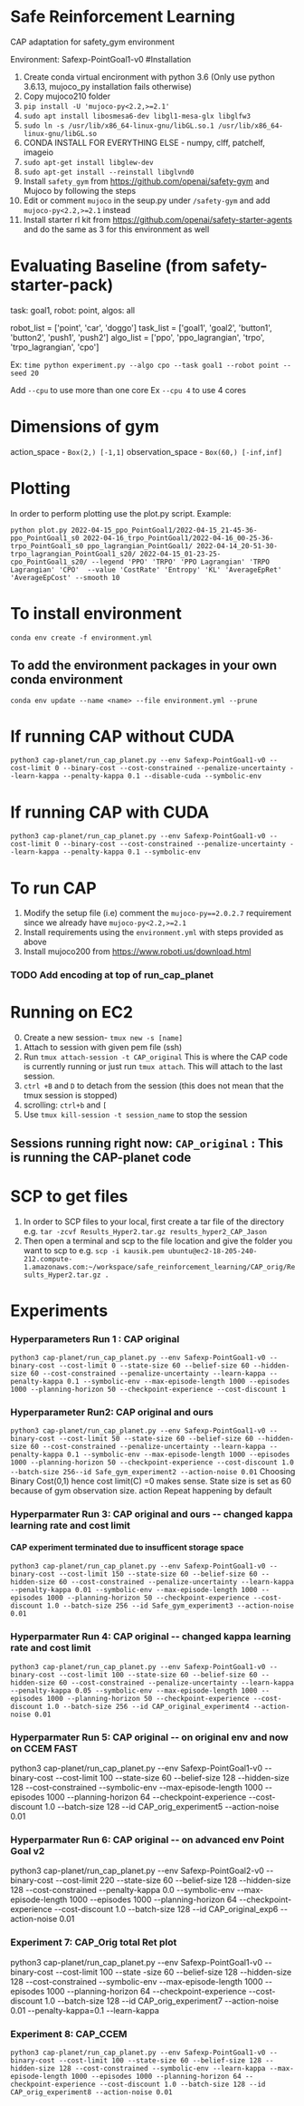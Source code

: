 # Safe Reinforcement Learning
CAP adaptation for safety_gym environment

Environment: Safexp-PointGoal1-v0
#Installation
1) Create conda virtual encironment with python 3.6 (Only use python 3.6.13, mujoco_py installation fails otherwise)
2) Copy mujoco210 folder
3) `pip install -U 'mujoco-py<2.2,>=2.1'`
4) `sudo apt install libosmesa6-dev libgl1-mesa-glx libglfw3`
5) `sudo ln -s /usr/lib/x86_64-linux-gnu/libGL.so.1 /usr/lib/x86_64-linux-gnu/libGL.so`
6) CONDA INSTALL FOR EVERYTHING ELSE - numpy, clff, patchelf, imageio
7) `sudo apt-get install libglew-dev`
8) `sudo apt-get install --reinstall libglvnd0`
9) Install `safety_gym` from https://github.com/openai/safety-gym and Mujoco by following the steps
10) Edit or comment `mujoco` in the seup.py under `/safety-gym` and add `mujoco-py<2.2,>=2.1` instead
11) Install starter rl kit from https://github.com/openai/safety-starter-agents and do the same as 3 for this environment as well



# Evaluating Baseline (from safety-starter-pack)
task: goal1, robot: point, algos: all

robot_list = ['point', 'car', 'doggo']
task_list = ['goal1', 'goal2', 'button1', 'button2', 'push1', 'push2']
algo_list = ['ppo', 'ppo_lagrangian', 'trpo', 'trpo_lagrangian', 'cpo']
    
Ex:
`time python experiment.py --algo cpo --task goal1 --robot point --seed 20`

 Add `--cpu` to use more than one core Ex `--cpu 4` to use 4 cores
 
 # Dimensions of gym
 action_space - `Box(2,) [-1,1]`
 observation_space - `Box(60,) [-inf,inf]`
 

# Plotting
In order to perform plotting use the plot.py script.
Example:
```
python plot.py 2022-04-15_ppo_PointGoal1/2022-04-15_21-45-36-ppo_PointGoal1_s0 2022-04-16_trpo_PointGoal1/2022-04-16_00-25-36-trpo_PointGoal1_s0 ppo_lagrangian_PointGoal1/ 2022-04-14_20-51-30-trpo_lagrangian_PointGoal1_s20/ 2022-04-15_01-23-25-cpo_PointGoal1_s20/ --legend 'PPO' 'TRPO' 'PPO Lagrangian' 'TRPO Lagrangian' 'CPO'  --value 'CostRate' 'Entropy' 'KL' 'AverageEpRet' 'AverageEpCost' --smooth 10 
```

# To install environment

`conda env create -f environment.yml`

## To add the environment packages in your own conda environment 

`conda env update --name <name> --file environment.yml --prune`

# If running CAP without CUDA
```
python3 cap-planet/run_cap_planet.py --env Safexp-PointGoal1-v0 --cost-limit 0 --binary-cost --cost-constrained --penalize-uncertainty --learn-kappa --penalty-kappa 0.1 --disable-cuda --symbolic-env
```
# If running CAP with CUDA
```
python3 cap-planet/run_cap_planet.py --env Safexp-PointGoal1-v0 --cost-limit 0 --binary-cost --cost-constrained --penalize-uncertainty --learn-kappa --penalty-kappa 0.1 --symbolic-env
```

# To run CAP
1) Modify the setup file (i.e) comment the `mujoco-py==2.0.2.7` requirement since we already have `mujoco-py<2.2,>=2.1`
2) Install requirements using the `environment.yml` with steps provided as above
3) Install mujoco200 from https://www.roboti.us/download.html
### TODO Add encoding at top of run_cap_planet

# Running on EC2
0) Create a new session- `tmux new -s [name]`
1) Attach to session with given pem file (ssh) 
2) Run `tmux attach-session -t CAP_original` This is where the CAP code is currently running or just run `tmux attach`. This will attach to the last session.
3) `ctrl +B` and `D` to detach from the session (this does not mean that the tmux session is stopped)
4) scrolling: `ctrl+b` and `[`
5) Use `tmux kill-session -t session_name` to stop the session
 ## Sessions running right now: `CAP_original` : This is running the CAP-planet code

# SCP to get files
1) In order to SCP files to your local, first create a tar file of the directory e.g. `tar -zcvf Results_Hyper2.tar.gz results_hyper2_CAP_Jason`
2) Then open a terminal and scp to the file location and give the folder you want to scp to e.g. `scp -i kausik.pem ubuntu@ec2-18-205-240-212.compute-1.amazonaws.com:~/workspace/safe_reinforcement_learning/CAP_orig/Results_Hyper2.tar.gz .`

# Experiments 
### Hyperparameters Run 1 : CAP original
`python3 cap-planet/run_cap_planet.py --env Safexp-PointGoal1-v0 --binary-cost --cost-limit 0 --state-size 60 --belief-size 60 --hidden-size 60 --cost-constrained --penalize-uncertainty --learn-kappa --penalty-kappa 0.1 --symbolic-env --max-episode-length 1000 --episodes 1000 --planning-horizon 50 --checkpoint-experience --cost-discount 1`
### Hyperparameter Run2: CAP original and ours
`python3 cap-planet/run_cap_planet.py --env Safexp-PointGoal1-v0 --binary-cost --cost-limit 50 --state-size 60 --belief-size 60 --hidden-size 60 --cost-constrained --penalize-uncertainty --learn-kappa --penalty-kappa 0.1 --symbolic-env --max-episode-length 1000 --episodes 1000 --planning-horizon 50 --checkpoint-experience --cost-discount 1.0 --batch-size 256--id Safe_gym_experiment2 --action-noise 0.01`
Choosing Binary Cost(0,1) hence cost limit(C) =0 makes sense. State size is set as 60 because of gym observation size. action Repeat happening by default
### Hyperparmater Run 3: CAP original and ours -- changed kappa learning rate and cost limit
#### CAP experiment terminated due to insufficent storage space
`python3 cap-planet/run_cap_planet.py --env Safexp-PointGoal1-v0 --binary-cost --cost-limit 150 --state-size 60 --belief-size 60 --hidden-size 60 --cost-constrained --penalize-uncertainty --learn-kappa --penalty-kappa 0.01 --symbolic-env --max-episode-length 1000 --episodes 1000 --planning-horizon 50 --checkpoint-experience --cost-discount 1.0 --batch-size 256 --id Safe_gym_experiment3 --action-noise 0.01`
### Hyperparmater Run 4: CAP original -- changed kappa learning rate and cost limit
`python3 cap-planet/run_cap_planet.py --env Safexp-PointGoal1-v0 --binary-cost --cost-limit 100 --state-size 60 --belief-size 60 --hidden-size 60 --cost-constrained --penalize-uncertainty --learn-kappa --penalty-kappa 0.05 --symbolic-env --max-episode-length 1000 --episodes 1000 --planning-horizon 50 --checkpoint-experience --cost-discount 1.0 --batch-size 256 --id CAP_original_experiment4 --action-noise 0.01`
### Hyperparmater Run 5: CAP original -- on original env and now on CCEM FAST
python3 cap-planet/run_cap_planet.py --env Safexp-PointGoal1-v0 --binary-cost --cost-limit 100 --state-size 60 --belief-size 128 --hidden-size 128 --cost-constrained  --symbolic-env --max-episode-length 1000 --episodes 1000 --planning-horizon 64 --checkpoint-experience --cost-discount 1.0 --batch-size 128 --id CAP_orig_experiment5 --action-noise 0.01
### Hyperparmater Run 6: CAP original -- on advanced env Point Goal v2
python3 cap-planet/run_cap_planet.py --env Safexp-PointGoal2-v0 --binary-cost --cost-limit 220 --state-size 60 --belief-size 128 --hidden-size 128 --cost-constrained  --penalty-kappa 0.0 --symbolic-env --max-episode-length 1000 --episodes 1000 --planning-horizon 64 --checkpoint-experience --cost-discount 1.0 --batch-size 128 --id CAP_original_exp6 --action-noise 0.01

### Experiment 7: CAP_Orig total Ret plot
 python3 cap-planet/run_cap_planet.py --env Safexp-PointGoal1-v0 --binary-cost --cost-limit 100 --state
-size 60 --belief-size 128 --hidden-size 128 --cost-constrained --symbolic-env --max-episode-length 1000 --episodes 1000 --planning-horizon 64 --checkpoint-experience --cost-discount  1.0 --batch-size 128 --id CAP_orig_experiment7 --action-noise 0.01 --penalty-kappa=0.1 --learn-kappa

### Experiment 8: CAP_CCEM 
```python3 cap-planet/run_cap_planet.py --env Safexp-PointGoal1-v0 --binary-cost --cost-limit 100 --state-size 60 --belief-size 128 --hidden-size 128 --cost-constrained --symbolic-env --learn-kappa --max-episode-length 1000 --episodes 1000 --planning-horizon 64 --checkpoint-experience --cost-discount 1.0 --batch-size 128 --id CAP_orig_experiment8 --action-noise 0.01```
